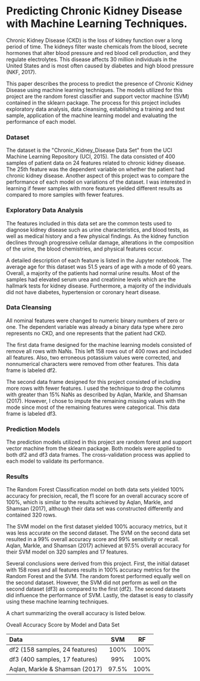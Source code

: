# Predicting Chronic Kidney Disease with Machine Learning Techniques.
Chronic Kidney Disease (CKD) is the loss of kidney function over a long period of time. The kidneys filter waste chemicals from the blood, secrete hormones that alter blood pressure and red blood cell production, and they regulate electrolytes. This disease affects 30 million individuals in the United States and is most often caused by diabetes and high blood pressure (NKF, 2017).

This paper describes the process to predict the presence of Chronic Kidney Disease using machine learning techniques. The models utilized for this project are the random forest classifier and support vector machine (SVM) contained in the sklearn package. The process for this project includes exploratory data analysis, data cleansing, establishing a training and test sample, application of the machine learning model and evaluating the performance of each model.

### Dataset
The dataset is the "Chronic_Kidney_Disease Data Set" from the UCI Machine Learning Repository (UCI, 2015). The data consisted of 400 samples of patient data on 24 features related to chronic kidney disease. The 25th feature was the dependent variable on whether the patient had chronic kidney disease. Another aspect of this project was to compare the performance of each model on variations of the dataset. I was interested in learning if fewer samples with more features yielded different results as compared to more samples with fewer features.

### Exploratory Data Analysis
The features included in this data set are the common tests used to diagnose kidney disease such as urine characteristics, and blood tests, as well as medical history and a few physical findings. As the kidney function declines through progressive cellular damage, alterations in the composition of the urine, the blood chemistries, and physical features occur.

A detailed description of each feature is listed in the Jupyter notebook.  The average age for this dataset was 51.5 years of age with a mode of 60 years.  Overall, a majority of the patients had normal urine results. Most of the samples had elevated serum urea and creatinine levels which are the hallmark tests for kidney disease.  Furthermore, a majority of the individuals did not have diabetes, hypertension or coronary heart disease.

### Data Cleansing
All nominal features were changed to numeric binary numbers of zero or one.  The dependent variable was already a binary data type where zero represents no CKD, and one represents that the patient had CKD.

The first data frame designed for the machine learning models consisted of remove all rows with NaNs.  This left 158 rows out of 400 rows and included all features.  Also, two erroneous potassium values were corrected, and nonnumerical characters were removed from other features.  This data frame is labeled df2. 

The second data frame designed for this project consisted of including more rows with fewer features.   I used the technique to drop the columns with greater than 15% NaNs as described by Aqlan, Markle, and Shamsan (2017). However, I chose to impute the remaining missing values with the mode since most of the remaining features were categorical.  This data frame is labeled df3.

### Prediction Models
The prediction models utilized in this project are random forest and support vector machine from the sklearn package.  Both models were applied to both df2 and df3 data frames.  The cross-validation process was applied to each model to validate its performance.

### Results
The Random Forest Classification model on both data sets yielded 100% accuracy for precision, recall, the f1 score for an overall accuracy score of 100%, which is similar to the results achieved by Aqlan, Markle, and Shamsan (2017), although their data set was constructed differently and contained 320 rows.

The SVM model on the first dataset yielded 100% accuracy metrics, but it was less accurate on the second dataset. The SVM on the second data set resulted in a 99% overall accuracy score and 99% sensitivity or recall. Aqlan, Markle, and Shamsan (2017) achieved at 97.5% overall accuracy for their SVM model on 320 samples and 17 features.

Several conclusions were derived from this project. First, the initial dataset with 158 rows and all features results in 100% accuracy metrics for the Random Forest and the SVM. The random forest performed equally well on the second dataset. However, the SVM did not perform as well on the second dataset (df3) as compared to the first (df2). The second datasets did influence the performance of SVM. Lastly, the dataset is easy to classify using these machine learning techniques.

A chart summarizing the overall accuracy is listed below.

Oveall Accuracy Score by Model and Data Set

| Data | SVM | RF |
|:---|:---:|:---:|
| df2 (158 samples, 24 features) | 100% | 100% |
| df3 (400 samples, 17 features)| 99% | 100% |
| Aqlan, Markle & Shamsan (2017)|97.5%| 100% |
